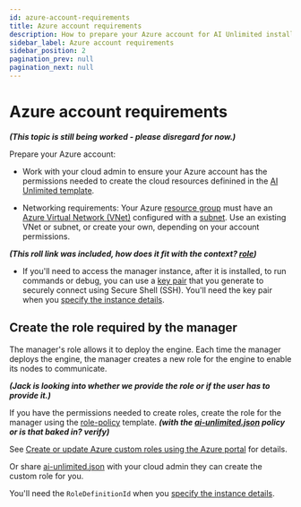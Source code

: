 ```yaml
---
id: azure-account-requirements
title: Azure account requirements
description: How to prepare your Azure account for AI Unlimited installation
sidebar_label: Azure account requirements
sidebar_position: 2
pagination_prev: null
pagination_next: null
---
```


# Azure account requirements

***(This topic is still being worked - please disregard for now.)***

Prepare your Azure account:

- Work with your cloud admin to ensure your Azure account has the permissions needed to create the cloud resources definined in the [AI Unlimited template](https://github.com/Teradata/ai-unlimited/blob/develop/deployments/azure/ai-unlimited.json).

- Networking requirements: Your Azure [resource group](https://learn.microsoft.com/en-us/azure/azure-resource-manager/management/manage-resource-groups-portal) must have an [Azure Virtual Network (VNet)](https://learn.microsoft.com/en-us/azure/virtual-network/quick-create-portal) configured with a [subnet](https://learn.microsoft.com/en-us/azure/virtual-network/virtual-network-manage-subnet?tabs=azure-portal). Use an existing VNet or subnet, or create your own, depending on your account permissions. 

***(This roll link was included, how does it fit with the context? [role](https://learn.microsoft.com/en-us/azure/role-based-access-control/custom-roles))***

- If you'll need to access the manager instance, after it is installed, to run commands or debug, you can use a [key pair](https://learn.microsoft.com/en-us/azure/virtual-machines/linux/mac-create-ssh-keys) that you generate to securely connect using Secure Shell (SSH). You'll need the key pair when you [specify the instance details](/docs/install-ai-unlimited/prod-azure-portal-deploy-manager.md#azure-parms).


## Create the role required by the manager

The manager's role allows it to deploy the engine. Each time the manager deploys the engine, the manager creates a new role for the engine to enable its nodes to communicate.

***(Jack is looking into whether we provide the role or if the user has to provide it.)***

If you have the permissions needed to create roles, create the role for the manager using the [role-policy](https://github.com/Teradata/ai-unlimited/blob/develop/deployments/azure/role-policy.json) template. ***(with the [ai-unlimited.json](https://github.com/Teradata/ai-unlimited/blob/develop/deployments/azure/policies/ai-unlimited.json) policy or is that baked in? verify)***

See [Create or update Azure custom roles using the Azure portal](https://learn.microsoft.com/en-us/azure/role-based-access-control/custom-roles-portal) for details.

Or share [ai-unlimited.json](https://github.com/Teradata/ai-unlimited/blob/develop/deployments/azure/policies/ai-unlimited.json) with your cloud admin they can create the custom role for you.

You'll need the `RoleDefinitionId` when you [specify the instance details](/docs/install-ai-unlimited/prod-azure-portal-deploy-manager.md#azure-parms). 








